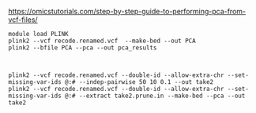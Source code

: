https://omicstutorials.com/step-by-step-guide-to-performing-pca-from-vcf-files/
```
module load PLINK
plink2 --vcf recode.renamed.vcf  --make-bed --out PCA
plink2 --bfile PCA --pca --out pca_results



plink2 --vcf recode.renamed.vcf --double-id --allow-extra-chr --set-missing-var-ids @:# --indep-pairwise 50 10 0.1 --out take2
plink2 --vcf recode.renamed.vcf --double-id --allow-extra-chr --set-missing-var-ids @:# --extract take2.prune.in --make-bed --pca --out take2
